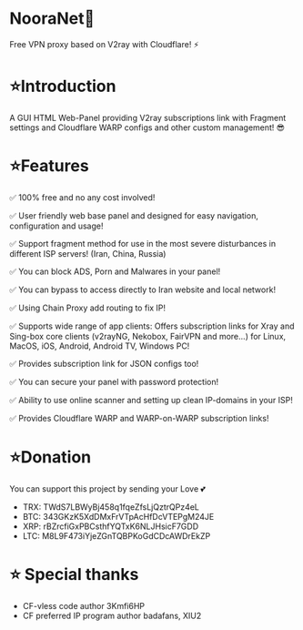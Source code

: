 # NooraNet🌿
Free VPN proxy based on V2ray with Cloudflare! ⚡


# ⭐Introduction
A GUI HTML Web-Panel providing V2ray subscriptions link with Fragment settings and Cloudflare WARP configs and other custom management! 😎


# ⭐Features
✅ 100% free and no any cost involved!

✅ User friendly web base panel and designed for easy navigation, configuration and usage!

✅ Support fragment method for use in the most severe disturbances in different ISP servers! (Iran, China, Russia)

✅ You can block ADS, Porn and Malwares in your panel!

✅ You can bypass to access directly to Iran website and local network!

✅ Using Chain Proxy add routing to fix IP!

✅ Supports wide range of app clients: Offers subscription links for Xray and Sing-box core clients
(v2rayNG, Nekobox, FairVPN and more...) for Linux, MacOS, iOS, Android, Android TV, Windows PC!

✅ Provides subscription link for JSON configs too!

✅ You can secure your panel with password protection!

✅ Ability to use online scanner and setting up clean IP-domains in your ISP!

✅ Provides Cloudflare WARP and WARP-on-WARP subscription links!

# ⭐Donation
You can support this project by sending your Love 💕
* TRX: TWdS7LBWyBj458q1fqeZfsLjQztrQPz4eL
* BTC: 343GKzK5XdDMxFrVTpAcHfDcVTEPgM24JE
* XRP: rBZrcfiGxPBCsthfYQTxK6NLJHsicF7GDD
* LTC: M8L9F473iYjeZGnTQBPKoGdCDcAWDrEkZP

# ⭐ Special thanks
* CF-vless code author 3Kmfi6HP
* CF preferred IP program author badafans, XIU2
